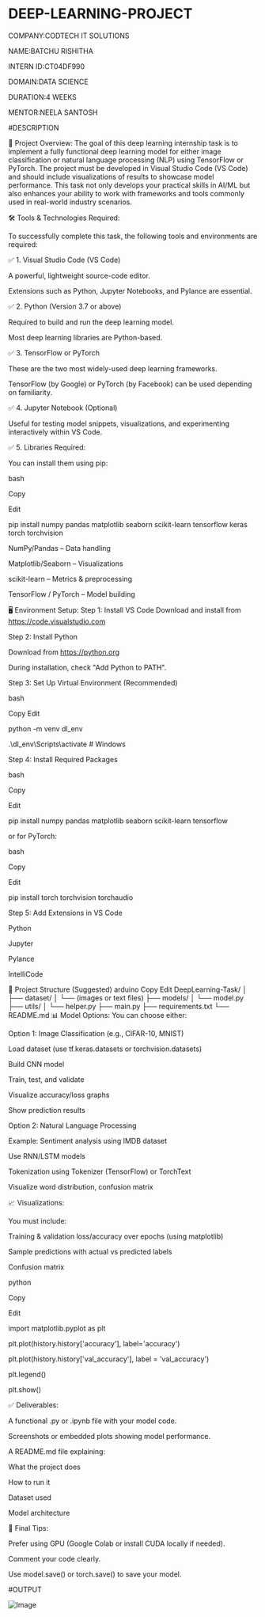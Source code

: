 # DEEP-LEARNING-PROJECT

COMPANY:CODTECH IT SOLUTIONS

NAME:BATCHU RISHITHA

INTERN ID:CT04DF990

DOMAIN:DATA SCIENCE

DURATION:4 WEEKS

MENTOR:NEELA SANTOSH

#DESCRIPTION

📌 Project Overview:
The goal of this deep learning internship task is to implement a fully functional deep learning model for either image classification or natural language processing (NLP) using TensorFlow or PyTorch. The project must be developed in Visual Studio Code (VS Code) and should include visualizations of results to showcase model performance. This task not only develops your practical skills in AI/ML but also enhances your ability to work with frameworks and tools commonly used in real-world industry scenarios.

🛠 Tools & Technologies Required:

To successfully complete this task, the following tools and environments are required:

✅ 1. Visual Studio Code (VS Code)

A powerful, lightweight source-code editor.

Extensions such as Python, Jupyter Notebooks, and Pylance are essential.

✅ 2. Python (Version 3.7 or above)

Required to build and run the deep learning model.

Most deep learning libraries are Python-based.

✅ 3. TensorFlow or PyTorch

These are the two most widely-used deep learning frameworks.

TensorFlow (by Google) or PyTorch (by Facebook) can be used depending on familiarity.

✅ 4. Jupyter Notebook (Optional)

Useful for testing model snippets, visualizations, and experimenting interactively within VS Code.

✅ 5. Libraries Required:

You can install them using pip:

bash

Copy

Edit

pip install numpy pandas matplotlib seaborn scikit-learn tensorflow keras torch torchvision

NumPy/Pandas – Data handling

Matplotlib/Seaborn – Visualizations

scikit-learn – Metrics & preprocessing

TensorFlow / PyTorch – Model building

🖥 Environment Setup:
Step 1: Install VS Code
Download and install from https://code.visualstudio.com

Step 2: Install Python

Download from https://python.org

During installation, check "Add Python to PATH".

Step 3: Set Up Virtual Environment (Recommended)

bash

Copy
Edit

python -m venv dl_env

.\dl_env\Scripts\activate   # Windows

Step 4: Install Required Packages

bash

Copy

Edit

pip install numpy pandas matplotlib seaborn scikit-learn tensorflow

or for PyTorch:

bash

Copy

Edit

pip install torch torchvision torchaudio

Step 5: Add Extensions in VS Code

Python

Jupyter

Pylance

IntelliCode

📂 Project Structure (Suggested)
arduino
Copy
Edit
DeepLearning-Task/
│
├── dataset/
│   └── (images or text files)
├── models/
│   └── model.py
├── utils/
│   └── helper.py
├── main.py
├── requirements.txt
└── README.md
📊 Model Options:
You can choose either:

Option 1: Image Classification (e.g., CIFAR-10, MNIST)

Load dataset (use tf.keras.datasets or torchvision.datasets)

Build CNN model

Train, test, and validate

Visualize accuracy/loss graphs

Show prediction results

Option 2: Natural Language Processing

Example: Sentiment analysis using IMDB dataset

Use RNN/LSTM models

Tokenization using Tokenizer (TensorFlow) or TorchText

Visualize word distribution, confusion matrix

📈 Visualizations:

You must include:

Training & validation loss/accuracy over epochs (using matplotlib)

Sample predictions with actual vs predicted labels

Confusion matrix

python

Copy

Edit

import matplotlib.pyplot as plt

plt.plot(history.history['accuracy'], label='accuracy')

plt.plot(history.history['val_accuracy'], label = 'val_accuracy')

plt.legend()

plt.show()

✅ Deliverables:

A functional .py or .ipynb file with your model code.

Screenshots or embedded plots showing model performance.

A README.md file explaining:

What the project does

How to run it

Dataset used

Model architecture

📝 Final Tips:

Prefer using GPU (Google Colab or install CUDA locally if needed).

Comment your code clearly.

Use model.save() or torch.save() to save your model.

#OUTPUT

![Image](https://github.com/user-attachments/assets/bef5f9f6-5dc6-4ec3-a7a0-5a6f510837fd)
